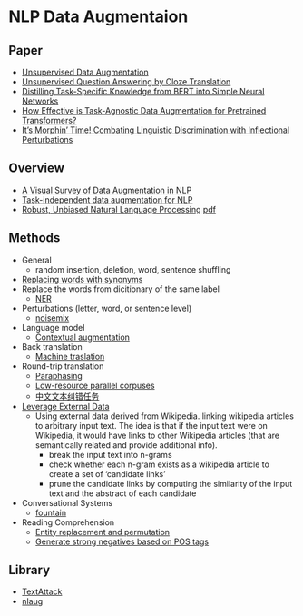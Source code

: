 # NLP Data Augmentaion

## Paper
- [Unsupervised Data Augmentation](https://128.84.21.199/pdf/1904.12848.pdf) 
- [Unsupervised Question Answering by Cloze Translation](https://arxiv.org/pdf/1906.04980.pdf)
- [Distilling Task-Specific Knowledge from BERT into Simple Neural Networks](https://arxiv.org/pdf/1903.12136.pdf)
- [How Effective is Task-Agnostic Data Augmentation for Pretrained Transformers?](https://arxiv.org/abs/2010.01764?utm_campaign=NLP%20News&utm_medium=email&utm_source=Revue%20newsletter)
- [It’s Morphin’ Time! Combating Linguistic Discrimination with Inflectional Perturbations](https://www.aclweb.org/anthology/2020.acl-main.263.pdf?utm_campaign=NLP%20News&utm_medium=email&utm_source=Revue%20newsletter)


## Overview
- [A Visual Survey of Data Augmentation in NLP](https://amitness.com/2020/05/data-augmentation-for-nlp/?utm_campaign=NLP%20News&utm_medium=email&utm_source=Revue%20newsletter)
- [Task-independent data augmentation for NLP](http://blog.aylien.com/research-directions-at-aylien-in-nlp-and-transfer-learning/)
- [Robust, Unbiased Natural Language Processing](https://drive.google.com/file/d/1JhZKKCJjIDIqZdwRL0GEUcrWxscLS87l/view) [pdf](https://github.com/quincyliang/nlp-data-augmentation/blob/master/materials/robust%20training.pdf)

## Methods

- General 
  - random insertion, deletion, word, sentence shuffling
- [Replacing words with synonyms](https://github.com/KonstantinHemker/NLP-data-augmentation)
- Replace the words from dicitionary of the same label
  - [NER](https://zhuanlan.zhihu.com/p/43061858)
- Perturbations (letter, word, or sentence level)
  - [noisemix](https://github.com/noisemix/noisemix)
- Language model
  - [Contextual augmentation](https://github.com/pfnet-research/contextual_augmentation)
- Back translation
  - [Machine traslation](https://research.fb.com/publications/understanding-back-translation-at-scale/)
- Round-trip translation
  - [Paraphasing](https://github.com/PavelOstyakov/toxic/blob/master/tools/extend_dataset.py)
  - [Low-resource parallel corpuses](https://github.com/fsxfreak/nlp-augment)
  - [中文文本纠错任务](https://liweinlp.com/?p=5000)
- [Leverage External Data](https://forums.fast.ai/t/data-augmentation-for-nlp/229/11)
  - Using external data derived from Wikipedia. linking wikipedia articles to arbitrary input text. The idea is that if the input text were on Wikipedia, it would have links to other Wikipedia articles (that are semantically related and provide additional info).
    - break the input text into n-grams
    - check whether each n-gram exists as a wikipedia article to create a set of ‘candidate links’
    - prune the candidate links by computing the similarity of the input text and the abstract of each candidate
- Conversational Systems
  - [fountain](https://github.com/tzano/fountain)
- Reading Comprehension 
  - [Entity replacement and permutation](https://papers.nips.cc/paper/5945-teaching-machines-to-read-and-comprehend.pdf)
  - [Generate strong negatives based on POS tags](https://github.com/quincyliang/nlp-data-augmentation/blob/master/materials/jdevlin.pdf)




## Library
- [TextAttack](https://github.com/QData/TextAttack)
- [nlaug](https://github.com/makcedward/nlpaug)

 

